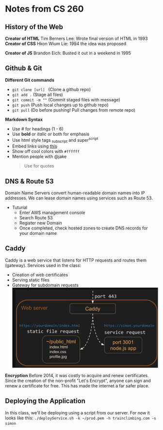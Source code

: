 # Notes from CS 260

## History of the Web

**Creator of HTML**
Tim Berners Lee: Wrote final version of HTML in 1993
**Creator of CSS**
Hkon Wium Lie: 1994 the idea was proposed

**Creator of JS**
Brandon Eich: Busted it out in a weekend in 1995

## Github & Git

**Different Git commands**

- `git clone [url] ` (Clone a github repo)
- `git add .` (Stage all files)
- `git commit -m ""` (Commit staged files with message)
- `git push` (Push local changes up to github repo)
- `git pull` (Do before pushing! Pull changes from remote repo)

**Markdown Syntax**

- Use # for headings (1 - 6)
- Use **bold** or _italic_ or both for emphasis
- Use html style tags <sub>subscript</sub> and super<sup>script</sup>
- Embed links using [this](www.google.com)
- Show off cool colors with `#ffffff`
- Mention people with @jake
  > Use for quotes

## DNS & Route 53

Domain Name Servers convert human-readable domain names into IP addresses. We can lease domain names using services such as Route 53.

- Tuturial
  - Enter AWS management console
  - Search Route 53
  - Register new Domain
  - Once completed, check hosted zones to create DNS records for your domain name

## Caddy

Caddy is a web service that listens for HTTP requests and routes them (gateway).
Services used in the class:

- Creation of web certificates
- Serving static files
- Gateway for subdomain requests
  ![Caddy overview](static/img/Caddy.png)

**Encryption**
Before 2014, it was costly to acquire and renew certificates. Since the creation of the non-profit "Let's Encrypt", anyone can sign and renew a certificate for free.
This has made the internet a far safer place.

## Deploying the Application

In this class, we'll be deploying using a script from our server. For now it looks like this:
`./deployService.sh -k ~/prod.pem -h trainclimbing.com -s simon`
